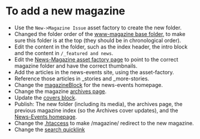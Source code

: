# To add a new magazine

* Use the `New->Magazine Issue` asset factory to create the new folder.
* Changed the folder order of the [www-magazine base folder](https://cms.slc.edu:8443/entity/open.act?id=ab880f697f0000021a23b0063cc5fd6f&type=folder&), to make sure this folder is at the top (they should be in chronological order).
* Edit the content in the folder, such as the index header, the intro block and the content in `/_featured and news`.
* Edit the [News-Magazine asset factory page](https://cms.slc.edu:8443/entity/open.act?id=5d1d937e7f000002310aff0edd2d9e63&type=page&) to point to the correct magazine folder and have the correct thumbnails.
* Add the articles in the news-events site, using the asset-factory.
* Reference those articles in _stories and _more-stories.
* Change the [magazineBlock](https://cms.slc.edu:8443/entity/open.act?id=394aeaf37f00000237022ee59204acb1&type=block_STRUCTUREDDATA) for the news-events homepage.
* Change the magazine [archives page](https://cms.slc.edu:8443/entity/open.act?id=c88649d47f000002005b7025f9b44319&type=page&).
* Update the [covers block](https://cms.slc.edu:8443/entity/open.act?id=1637fca97f000002357a73240dff02f1&type=block).
* Publish: The new folder (including its media), the archives page, the previous magazine index (so the Archives cover updates), and the [News-Events homepage](https://cms.slc.edu:8443/entity/open.act?id=392f69ce7f00000237022ee5ec6b40d8&type=page&).
* Change the [.htaccess](https://cms.slc.edu:8443/entity/open.act?id=e44751db7f000002255ec1f21949360c&type=file&) to make /magazine/ redirect to the new magazine.
* Change the [search quicklink](http://www.siteimprove.com/searchimprove/setup/pagerankingpretext.aspx?pckid=1405240315&prid=1407367679&kid=1407370176)
